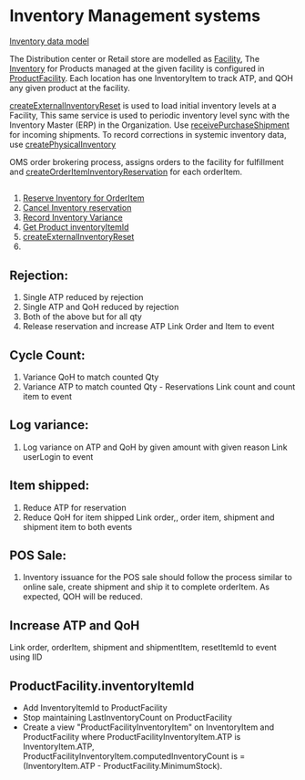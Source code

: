 # Inventory Management systems 

[Inventory data model](Inventory.md)

The Distribution center or Retail store are modelled as [Facility](Facility.md), The [Inventory](Inventory.md) for Products managed at the given facility is configured in [ProductFacility](ProductFacility.md). Each location has one InventoryItem to track ATP, and QOH any given product at the facility.

[createExternalInventoryReset](createExternalInventoryReset.md) is used to load initial inventory levels at a Facility, This same service is used to periodic inventory level sync with the Inventory Master (ERP) in the Organization. 
Use [receivePurchaseShipment](receivePurchaseShipment.md) for incoming shipments. 
To record corrections in systemic inventory data, use [createPhysicalInventory](createPhysicalInventory.md)

OMS order brokering process, assigns orders to the facility for fulfillment and [createOrderItemInventoryReservation](createOrderItemInventoryReservation.md) for each orderItem.


##
1. [Reserve Inventory for OrderItem](createOrderItemInventoryReservation.md)
2. [Cancel Inventory reservation](cancelOrderItemInvRes.md)
3. [Record Inventory Variance](createPhysicalInventory.md)
4. [Get Product inventoryItemId](findOrCreateFacilityInventoryItem.md)
5. [createExternalInventoryReset](createExternalInventoryReset.md)
6. 



## Rejection:
1. Single ATP reduced by rejection
2. Single ATP and QoH reduced by rejection
3. Both of the above but for all qty
4. Release reservation and increase ATP
Link Order and Item to event

## Cycle Count:
1. Variance QoH to match counted Qty
2. Variance ATP to match counted Qty - Reservations
Link count and count item to event

## Log variance:
1. Log variance on ATP and QoH by given amount with given reason
Link userLogin to event

## Item shipped:
1. Reduce ATP for reservation
2. Reduce QoH for item shipped
Link order,, order item, shipment and shipment item to both events

## POS Sale:
1. Inventory issuance for the POS sale should follow the process similar to online sale, create shipment and ship it to complete orderItem. As expected, QOH will be reduced.

##  Increase ATP and QoH
Link order, orderItem, shipment and shipmentItem, resetItemId to event using IID

## ProductFacility.inventoryItemId
* Add InventoryItemId to ProductFacility
* Stop maintaining LastInventoryCount on ProductFacility
* Create a view  "ProductFacilityInventoryItem" on InventoryItem and ProductFacility where ProductFacilityInventoryItem.ATP is InventoryItem.ATP, ProductFacilityInventoryItem.computedInventoryCount is =  (InventoryItem.ATP - ProductFacility.MinimumStock).
